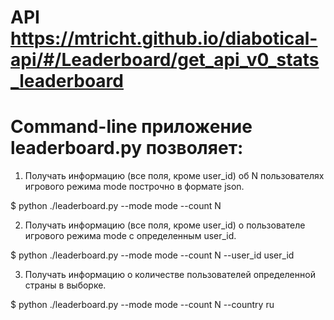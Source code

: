 # API  https://mtricht.github.io/diabotical-api/#/Leaderboard/get_api_v0_stats_leaderboard
# Command-line приложение leaderboard.py позволяет:

1) Получать информацию (все поля, кроме user_id) об N пользователях игрового режима mode построчно в формате json.

$ python ./leaderboard.py --mode mode --count N
  
2) Получать информацию (все поля, кроме user_id) о пользователе игрового режима mode с определенным user_id.

$ python ./leaderboard.py --mode mode --count N --user_id user_id
  
3) Получать информацию о количестве пользователей определенной страны в выборке.

$ python ./leaderboard.py --mode mode --count N --country ru

